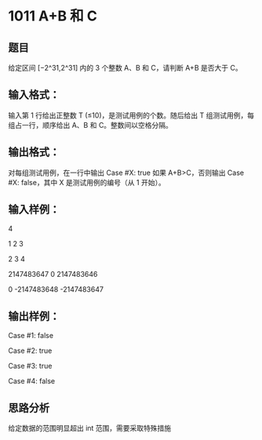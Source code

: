 # 1011 A+B 和 C
## 题目
给定区间 [−2^31,2^31] 内的 3 个整数 A、B 和 C，请判断 A+B 是否大于 C。
## 输入格式：
输入第 1 行给出正整数 T (≤10)，是测试用例的个数。随后给出 T 组测试用例，每组占一行，顺序给出 A、B 和 C。整数间以空格分隔。


## 输出格式：
对每组测试用例，在一行中输出 Case #X: true 如果 A+B>C，否则输出 Case #X: false，其中 X 是测试用例的编号（从 1 开始）。


## 输入样例：
4

1 2 3

2 3 4

2147483647 0 2147483646

0 -2147483648 -2147483647

## 输出样例： 
Case #1: false

Case #2: true

Case #3: true

Case #4: false

## 思路分析
给定数据的范围明显超出 int 范围，需要采取特殊措施